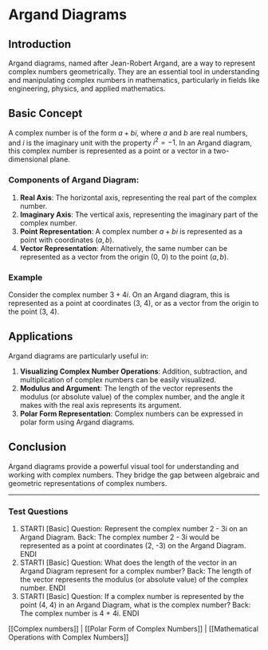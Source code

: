 # Argand Diagrams

## Introduction
Argand diagrams, named after Jean-Robert Argand, are a way to represent complex numbers geometrically. They are an essential tool in understanding and manipulating complex numbers in mathematics, particularly in fields like engineering, physics, and applied mathematics.

## Basic Concept
A complex number is of the form $a + bi$, where $a$ and $b$ are real numbers, and $i$ is the imaginary unit with the property $i^2 = -1$. In an Argand diagram, this complex number is represented as a point or a vector in a two-dimensional plane.

### Components of Argand Diagram:
1. **Real Axis**: The horizontal axis, representing the real part of the complex number.
2. **Imaginary Axis**: The vertical axis, representing the imaginary part of the complex number.
3. **Point Representation**: A complex number $a + bi$ is represented as a point with coordinates $(a, b)$.
4. **Vector Representation**: Alternatively, the same number can be represented as a vector from the origin (0, 0) to the point $(a, b)$.

### Example
Consider the complex number $3 + 4i$. On an Argand diagram, this is represented as a point at coordinates (3, 4), or as a vector from the origin to the point (3, 4).

## Applications
Argand diagrams are particularly useful in:
1. **Visualizing Complex Number Operations**: Addition, subtraction, and multiplication of complex numbers can be easily visualized.
2. **Modulus and Argument**: The length of the vector represents the modulus (or absolute value) of the complex number, and the angle it makes with the real axis represents its argument.
3. **Polar Form Representation**: Complex numbers can be expressed in polar form using Argand diagrams.

## Conclusion
Argand diagrams provide a powerful visual tool for understanding and working with complex numbers. They bridge the gap between algebraic and geometric representations of complex numbers.

---

### Test Questions
1. STARTI [Basic] Question: Represent the complex number 2 - 3i on an Argand Diagram. Back: The complex number 2 - 3i would be represented as a point at coordinates (2, -3) on the Argand Diagram. ENDI
2. STARTI [Basic] Question: What does the length of the vector in an Argand Diagram represent for a complex number? Back: The length of the vector represents the modulus (or absolute value) of the complex number. ENDI
3. STARTI [Basic] Question: If a complex number is represented by the point (4, 4) in an Argand Diagram, what is the complex number? Back: The complex number is 4 + 4i. ENDI

[[Complex numbers]] | [[Polar Form of Complex Numbers]] | [[Mathematical Operations with Complex Numbers]]
